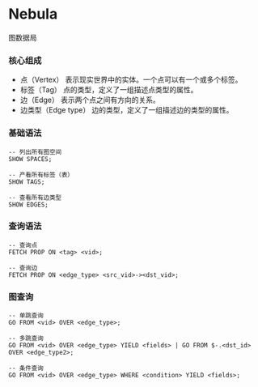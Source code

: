 # Nebula
图数据局

### 核心组成
- 点（Vertex）	表示现实世界中的实体。一个点可以有一个或多个标签。
- 标签（Tag）	点的类型，定义了一组描述点类型的属性。
- 边（Edge）	表示两个点之间有方向的关系。
- 边类型（Edge type）	边的类型，定义了一组描述边的类型的属性。

### 基础语法
```nebula
-- 列出所有图空间
SHOW SPACES;

-- 产看所有标签（表）
SHOW TAGS;

-- 查看所有边类型
SHOW EDGES;
```

### 查询语法
```nebula
-- 查询点
FETCH PROP ON <tag> <vid>;

-- 查询边
FETCH PROP ON <edge_type> <src_vid>-><dst_vid>;
```

### 图查询
```nebula
-- 单跳查询
GO FROM <vid> OVER <edge_type>;

-- 多跳查询
GO FROM <vid> OVER <edge_type> YIELD <fields> | GO FROM $-.<dst_id> OVER <edge_type2>;

-- 条件查询
GO FROM <vid> OVER <edge_type> WHERE <condition> YIELD <fields>;
```

